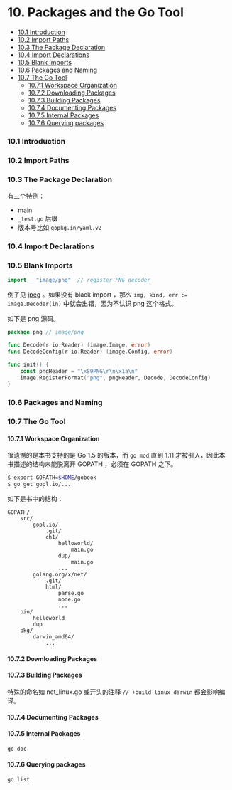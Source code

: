 # 10. Packages and the Go Tool

<!-- @import "[TOC]" {cmd="toc" depthFrom=3 depthTo=6 orderedList=false} -->

<!-- code_chunk_output -->

- [10.1 Introduction](#101-introduction)
- [10.2 Import Paths](#102-import-paths)
- [10.3 The Package Declaration](#103-the-package-declaration)
- [10.4 Import Declarations](#104-import-declarations)
- [10.5 Blank Imports](#105-blank-imports)
- [10.6 Packages and Naming](#106-packages-and-naming)
- [10.7 The Go Tool](#107-the-go-tool)
  - [10.7.1 Workspace Organization](#1071-workspace-organization)
  - [10.7.2 Downloading Packages](#1072-downloading-packages)
  - [10.7.3 Building Packages](#1073-building-packages)
  - [10.7.4 Documenting Packages](#1074-documenting-packages)
  - [10.7.5 Internal Packages](#1075-internal-packages)
  - [10.7.6 Querying packages](#1076-querying-packages)

<!-- /code_chunk_output -->

### 10.1 Introduction

### 10.2 Import Paths

### 10.3 The Package Declaration

有三个特例：
- main
- `_test.go` 后缀
- 版本号比如 `gopkg.in/yaml.v2`

### 10.4 Import Declarations

### 10.5 Blank Imports

```go
import _ "image/png"  // register PNG decoder
```

例子见 [jpeg](../gopl.io/ch10/jpeg/) 。如果没有 black import ，那么 `img, kind, err := image.Decoder(in)` 中就会出错，因为不认识 png 这个格式。

如下是 png 源码。

```go
package png // image/png

func Decode(r io.Reader) (image.Image, error)
func DecodeConfig(r io.Reader) (image.Config, error)

func init() {
    const pngHeader = "\x89PNG\r\n\x1a\n"
    image.RegisterFormat("png", pngHeader, Decode, DecodeConfig)
}
```

### 10.6 Packages and Naming

### 10.7 The Go Tool

#### 10.7.1 Workspace Organization

很遗憾的是本书支持的是 Go 1.5 的版本，而 `go mod` 直到 1.11 才被引入，因此本书描述的结构未能脱离开 GOPATH ，必须在 GOPATH 之下。

```sh
$ export GOPATH=$HOME/gobook
$ go get gopl.io/...
```

如下是书中的结构：

```
GOPATH/
    src/
        gopl.io/
            .git/
            ch1/
                helloworld/
                    main.go
                dup/
                    main.go
                ...
        golang.org/x/net/
            .git/
            html/
                parse.go
                node.go
                ...
    bin/
        helloworld
        dup
    pkg/
        darwin_amd64/
            ...
```

#### 10.7.2 Downloading Packages

#### 10.7.3 Building Packages

特殊的命名如 net_linux.go 或开头的注释 `// +build linux darwin` 都会影响编译。

#### 10.7.4 Documenting Packages

#### 10.7.5 Internal Packages

`go doc`

#### 10.7.6 Querying packages

`go list`
